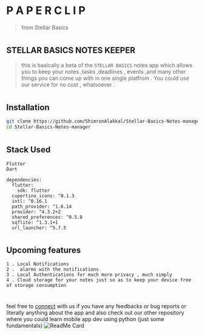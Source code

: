 # P A P E R C L I P    
> from Stellar Basics
#
## STELLAR BASICS NOTES KEEPER 
> this is basically a beta of the `STELLAR BASICS` notes app which allows you to keep your notes ,tasks ,deadlines , events ,and many other things you can come up with in one single platfrom . You could use our service for no cost , whatsoever .

#  
## Installation 
```bash 
git clone https://github.com/ShimronAlakkal/Stellar-Basics-Notes-manager
cd Stellar-Basics-Notes-manager
```

#   
## Stack Used
```
Flutter 
Dart
```
> 
```
dependencies:
  flutter:
    sdk: flutter
  cupertino_icons: ^0.1.3
  intl: ^0.16.1
  path_provider: ^1.6.14
  provider: ^4.3.2+2
  shared_preferences: ^0.5.8
  sqflite: ^1.3.1+1
  url_launcher: ^5.7.5
```

# 
## Upcoming features 
```
1 . Local Notifications
2 .  alarms with the notifications 
3 . Local Authentications for much more privacy , much simply
4 . Cloud storage for your notes just so as to keep your device free of storage consumption
```
#
feel free to [connect](https://www.instagram.com/shimron.alakkal) with us if you have any feedbacks or bug reports or literally anything about the app
and also check out our other repository where you could learn mobile app dev using python (just some fundamentals)
![ReadMe Card](https://github-readme-stats.vercel.app/api/pin/?username=ShimronAlakkal&repo=Kivy-KivyMD-tutorials)

